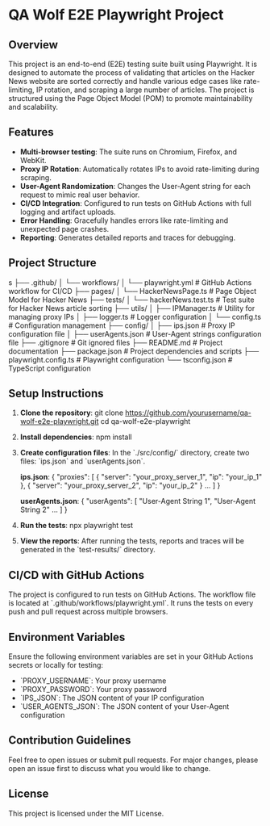 # QA Wolf E2E Playwright Project

## Overview

This project is an end-to-end (E2E) testing suite built using Playwright. It is designed to automate the process of validating that articles on the Hacker News website are sorted correctly and handle various edge cases like rate-limiting, IP rotation, and scraping a large number of articles. The project is structured using the Page Object Model (POM) to promote maintainability and scalability.

## Features

- **Multi-browser testing**: The suite runs on Chromium, Firefox, and WebKit.
- **Proxy IP Rotation**: Automatically rotates IPs to avoid rate-limiting during scraping.
- **User-Agent Randomization**: Changes the User-Agent string for each request to mimic real user behavior.
- **CI/CD Integration**: Configured to run tests on GitHub Actions with full logging and artifact uploads.
- **Error Handling**: Gracefully handles errors like rate-limiting and unexpected page crashes.
- **Reporting**: Generates detailed reports and traces for debugging.

## Project Structure

s
├── .github/
│ └── workflows/
│ └── playwright.yml # GitHub Actions workflow for CI/CD
├── pages/
│ └── HackerNewsPage.ts # Page Object Model for Hacker News
├── tests/
│ └── hackerNews.test.ts # Test suite for Hacker News article sorting
├── utils/
│ ├── IPManager.ts # Utility for managing proxy IPs
│ ├── logger.ts # Logger configuration
│ └── config.ts # Configuration management
├── config/
│ ├── ips.json # Proxy IP configuration file
│ ├── userAgents.json # User-Agent strings configuration file
├── .gitignore # Git ignored files
├── README.md # Project documentation
├── package.json # Project dependencies and scripts
├── playwright.config.ts # Playwright configuration
└── tsconfig.json # TypeScript configuration

## Setup Instructions

1. **Clone the repository**:
   git clone https://github.com/yourusername/qa-wolf-e2e-playwright.git
   cd qa-wolf-e2e-playwright

2. **Install dependencies**:
   npm install

3. **Create configuration files**:
   In the \`./src/config/\` directory, create two files: \`ips.json\` and \`userAgents.json\`.

   **ips.json**:
   {
   "proxies": [
   { "server": "your_proxy_server_1", "ip": "your_ip_1" },
   { "server": "your_proxy_server_2", "ip": "your_ip_2" }
   ...
   ]
   }

   **userAgents.json**:
   {
   "userAgents": [
   "User-Agent String 1",
   "User-Agent String 2"
   ...
   ]
   }

4. **Run the tests**:
   npx playwright test

5. **View the reports**:
   After running the tests, reports and traces will be generated in the \`test-results/\` directory.

## CI/CD with GitHub Actions

The project is configured to run tests on GitHub Actions. The workflow file is located at \`.github/workflows/playwright.yml\`. It runs the tests on every push and pull request across multiple browsers.

## Environment Variables

Ensure the following environment variables are set in your GitHub Actions secrets or locally for testing:

- \`PROXY_USERNAME\`: Your proxy username
- \`PROXY_PASSWORD\`: Your proxy password
- \`IPS_JSON\`: The JSON content of your IP configuration
- \`USER_AGENTS_JSON\`: The JSON content of your User-Agent configuration

## Contribution Guidelines

Feel free to open issues or submit pull requests. For major changes, please open an issue first to discuss what you would like to change.

## License

This project is licensed under the MIT License.
